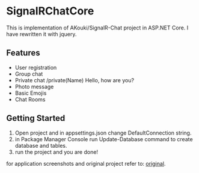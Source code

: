 # SignalRChatCore

This is implementation of AKouki/SignalR-Chat project in ASP.NET Core. I have rewritten it with jquery.

## Features
* User registration
* Group chat
* Private chat /private(Name) Hello, how are you?
* Photo message
* Basic Emojis
* Chat Rooms

## Getting Started

1. Open project and in appsettings.json change DefaultConnection string.
2. in Package Manager Console run Update-Database command to create database and tables.
3. run the project and you are done!

for application screenshots and original project refer to: [original](https://github.com/AKouki/SignalR-Chat).
